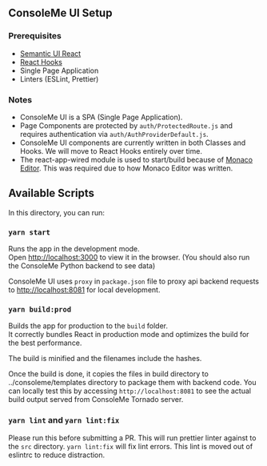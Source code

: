 ## ConsoleMe UI Setup

### Prerequisites

- [Semantic UI React](https://react.semantic-ui.com/)
- [React Hooks](https://reactjs.org/docs/hooks-intro.html)
- Single Page Application
- Linters (ESLint, Prettier)

### Notes

- ConsoleMe UI is a SPA (Single Page Application).
- Page Components are protected by `auth/ProtectedRoute.js` and requires authentication via `auth/AuthProviderDefault.js`.
- ConsoleMe UI components are currently written in both Classes and Hooks. We will move to React Hooks entirely over time.
- The react-app-wired module is used to start/build because of [Monaco Editor](https://microsoft.github.io/monaco-editor/). This was required due to how Monaco Editor was written.

## Available Scripts

In this directory, you can run:

### `yarn start`

Runs the app in the development mode.<br />
Open [http://localhost:3000](http://localhost:3000) to view it in the browser. (You should also run the ConsoleMe Python backend to see data)

ConsoleMe UI uses `proxy` in `package.json` file to proxy api backend requests to [http://localhost:8081](http://localhost:8081) for local development.

### `yarn build:prod`

Builds the app for production to the `build` folder.<br />
It correctly bundles React in production mode and optimizes the build for the best performance.

The build is minified and the filenames include the hashes.<br />

Once the build is done, it copies the files in build directory to ../consoleme/templates directory to package them with backend code.
You can locally test this by accessing `http://localhost:8081` to see the actual build output served from ConsoleMe Tornado server.

### `yarn lint` and `yarn lint:fix`

Please run this before submitting a PR. This will run prettier linter against to the `src` directory. `yarn lint:fix` will fix lint errors. This lint is moved out of eslintrc to reduce distraction.
